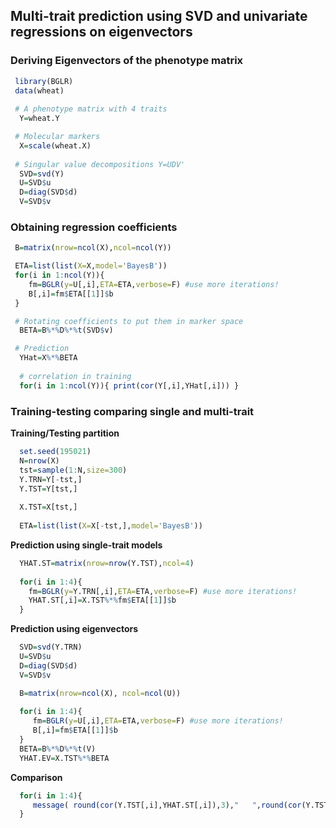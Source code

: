 ## Multi-trait prediction using SVD and univariate regressions on eigenvectors


### Deriving Eigenvectors of the phenotype matrix
```r
 library(BGLR)
 data(wheat)
 
 # A phenotype matrix with 4 traits
  Y=wheat.Y 

 # Molecular markers
  X=scale(wheat.X) 
 
 # Singular value decompositions Y=UDV'
  SVD=svd(Y)
  U=SVD$u
  D=diag(SVD$d)
  V=SVD$v
```

### Obtaining regression coefficients

```r
 B=matrix(nrow=ncol(X),ncol=ncol(Y))

 ETA=list(list(X=X,model='BayesB'))
 for(i in 1:ncol(Y)){
	fm=BGLR(y=U[,i],ETA=ETA,verbose=F) #use more iterations!
	B[,i]=fm$ETA[[1]]$b
 }

 # Rotating coefficients to put them in marker space
  BETA=B%*%D%*%t(SVD$v)

 # Prediction
  YHat=X%*%BETA
  
  # correlation in training
  for(i in 1:ncol(Y)){ print(cor(Y[,i],YHat[,i])) }
```


### Training-testing comparing single and multi-trait


**Training/Testing partition**

```r
  set.seed(195021)
  N=nrow(X)
  tst=sample(1:N,size=300)
  Y.TRN=Y[-tst,]
  Y.TST=Y[tst,]
  
  X.TST=X[tst,]
  
  ETA=list(list(X=X[-tst,],model='BayesB'))
```

**Prediction using single-trait models**

```r
  YHAT.ST=matrix(nrow=nrow(Y.TST),ncol=4)
	
  for(i in 1:4){
    fm=BGLR(y=Y.TRN[,i],ETA=ETA,verbose=F) #use more iterations!
    YHAT.ST[,i]=X.TST%*%fm$ETA[[1]]$b
  }	
```


**Prediction using eigenvectors**

```r
  SVD=svd(Y.TRN)
  U=SVD$u
  D=diag(SVD$d)
  V=SVD$v

  B=matrix(nrow=ncol(X), ncol=ncol(U))
	
  for(i in 1:4){
     fm=BGLR(y=U[,i],ETA=ETA,verbose=F) #use more iterations!
     B[,i]=fm$ETA[[1]]$b
  }	
  BETA=B%*%D%*%t(V)
  YHAT.EV=X.TST%*%BETA
```

**Comparison**

```r
  for(i in 1:4){
     message( round(cor(Y.TST[,i],YHAT.ST[,i]),3),"   ",round(cor(Y.TST[,i],YHAT.EV[,i]),3))
  }
```

